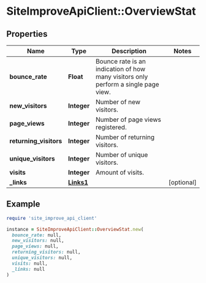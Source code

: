 # SiteImproveApiClient::OverviewStat

## Properties

| Name | Type | Description | Notes |
| ---- | ---- | ----------- | ----- |
| **bounce_rate** | **Float** | Bounce rate is an indication of how many visitors only perform a single page view. |  |
| **new_visitors** | **Integer** | Number of new visitors. |  |
| **page_views** | **Integer** | Number of page views registered. |  |
| **returning_visitors** | **Integer** | Number of returning visitors. |  |
| **unique_visitors** | **Integer** | Number of unique visitors. |  |
| **visits** | **Integer** | Amount of visits. |  |
| **_links** | [**Links1**](Links1.md) |  | [optional] |

## Example

```ruby
require 'site_improve_api_client'

instance = SiteImproveApiClient::OverviewStat.new(
  bounce_rate: null,
  new_visitors: null,
  page_views: null,
  returning_visitors: null,
  unique_visitors: null,
  visits: null,
  _links: null
)
```

